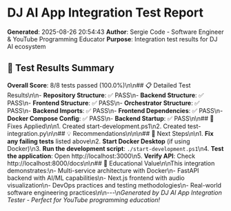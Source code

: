 # DJ AI App Integration Test Report
**Generated**: 2025-08-26 20:54:43
**Author**: Sergie Code - Software Engineer & YouTube Programming Educator
**Purpose**: Integration test results for DJ AI ecosystem

## 🎯 Test Results Summary

**Overall Score**: 8/8 tests passed (100.0%)\n\n## 📋 Detailed Test Results\n\n- **Repository Structure**: ✅ PASS\n- **Backend Structure**: ✅ PASS\n- **Frontend Structure**: ✅ PASS\n- **Orchestrator Structure**: ✅ PASS\n- **Backend Imports**: ✅ PASS\n- **Frontend Dependencies**: ✅ PASS\n- **Docker Compose Config**: ✅ PASS\n- **Backend Startup**: ✅ PASS\n\n## 🔧 Fixes Applied\n\n1. Created start-development.ps1\n2. Created test-integration.py\n\n## 💡 Recommendations\n\n\n## 🚀 Next Steps\n\n1. **Fix any failing tests** listed above\n2. **Start Docker Desktop** (if using Docker)\n3. **Run the development script**: `./start-development.ps1`\n4. **Test the application**: Open http://localhost:3000\n5. **Verify API**: Check http://localhost:8000/docs\n\n## 🎵 Educational Value\n\nThis integration demonstrates:\n- Multi-service architecture with Docker\n- FastAPI backend with AI/ML capabilities\n- Next.js frontend with audio visualization\n- DevOps practices and testing methodologies\n- Real-world software engineering practices\n\n---\n*Generated by DJ AI App Integration Tester - Perfect for YouTube programming education!*